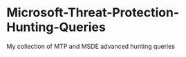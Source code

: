 # Microsoft-Threat-Protection-Hunting-Queries
My collection of MTP and MSDE advanced hunting queries
